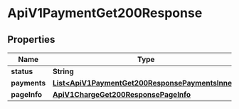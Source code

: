 

# ApiV1PaymentGet200Response


## Properties

| Name | Type | Description | Notes |
|------------ | ------------- | ------------- | -------------|
|**status** | **String** |  |  [optional] |
|**payments** | [**List&lt;ApiV1PaymentGet200ResponsePaymentsInner&gt;**](ApiV1PaymentGet200ResponsePaymentsInner.md) |  |  [optional] |
|**pageInfo** | [**ApiV1ChargeGet200ResponsePageInfo**](ApiV1ChargeGet200ResponsePageInfo.md) |  |  [optional] |



